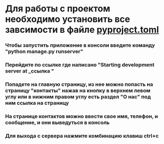 # Для работы с проектом необходимо установить все завсимости в файле [pyproject.toml](pyproject.toml)

### Чтобы запустить приложение в консоли введите команду "python manage.py runserver"

### Перейдите по ссылке где написано "Starting development server at _ссылка "

### Попадете на главную страницу, из нее можно попасть на страницу "контакты" нажав на кнопку в верхнем левом углу или в нижним правом углу есть раздел "О нас" под ним ссылка на страницу

### На странице контактов можно ввести свое имя, телефон, и сообщение, и они выведуться в консоль

### Для выхода с сервера нажмите комбинацию клавиш ctrl+c